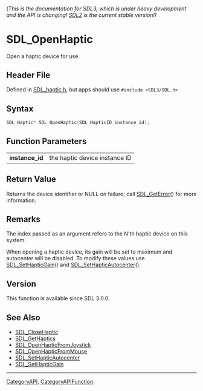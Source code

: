 ###### (This is the documentation for SDL3, which is under heavy development and the API is changing! [SDL2](https://wiki.libsdl.org/SDL2/) is the current stable version!)
# SDL_OpenHaptic

Open a haptic device for use.

## Header File

Defined in [SDL_haptic.h](https://github.com/libsdl-org/SDL/blob/main/include/SDL3/SDL_haptic.h), but apps should use `#include <SDL3/SDL.h>`

## Syntax

```c
SDL_Haptic* SDL_OpenHaptic(SDL_HapticID instance_id);

```

## Function Parameters

|                     |                               |
| ------------------- | ----------------------------- |
| **instance_id**     | the haptic device instance ID |

## Return Value

Returns the device identifier or NULL on failure; call
[SDL_GetError](SDL_GetError)() for more information.

## Remarks

The index passed as an argument refers to the N'th haptic device on this
system.

When opening a haptic device, its gain will be set to maximum and
autocenter will be disabled. To modify these values use
[SDL_SetHapticGain](SDL_SetHapticGain)() and
[SDL_SetHapticAutocenter](SDL_SetHapticAutocenter)().

## Version

This function is available since SDL 3.0.0.

## See Also

* [SDL_CloseHaptic](SDL_CloseHaptic)
* [SDL_GetHaptics](SDL_GetHaptics)
* [SDL_OpenHapticFromJoystick](SDL_OpenHapticFromJoystick)
* [SDL_OpenHapticFromMouse](SDL_OpenHapticFromMouse)
* [SDL_SetHapticAutocenter](SDL_SetHapticAutocenter)
* [SDL_SetHapticGain](SDL_SetHapticGain)

----
[CategoryAPI](CategoryAPI), [CategoryAPIFunction](CategoryAPIFunction)

